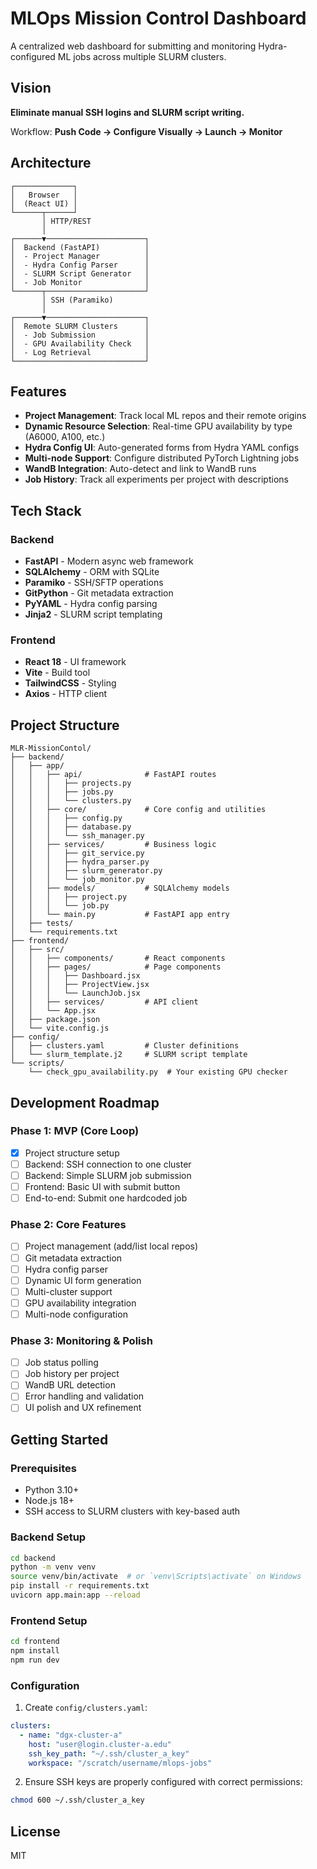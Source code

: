 # MLOps Mission Control Dashboard

A centralized web dashboard for submitting and monitoring Hydra-configured ML jobs across multiple SLURM clusters.

## Vision

**Eliminate manual SSH logins and SLURM script writing.**

Workflow: **Push Code → Configure Visually → Launch → Monitor**

## Architecture

```
┌─────────────┐
│   Browser   │
│  (React UI) │
└──────┬──────┘
       │ HTTP/REST
       │
┌──────▼──────────────────────┐
│  Backend (FastAPI)          │
│  - Project Manager          │
│  - Hydra Config Parser      │
│  - SLURM Script Generator   │
│  - Job Monitor              │
└──────┬──────────────────────┘
       │ SSH (Paramiko)
       │
┌──────▼──────────────────────┐
│  Remote SLURM Clusters      │
│  - Job Submission           │
│  - GPU Availability Check   │
│  - Log Retrieval            │
└─────────────────────────────┘
```

## Features

- **Project Management**: Track local ML repos and their remote origins
- **Dynamic Resource Selection**: Real-time GPU availability by type (A6000, A100, etc.)
- **Hydra Config UI**: Auto-generated forms from Hydra YAML configs
- **Multi-node Support**: Configure distributed PyTorch Lightning jobs
- **WandB Integration**: Auto-detect and link to WandB runs
- **Job History**: Track all experiments per project with descriptions

## Tech Stack

### Backend
- **FastAPI** - Modern async web framework
- **SQLAlchemy** - ORM with SQLite
- **Paramiko** - SSH/SFTP operations
- **GitPython** - Git metadata extraction
- **PyYAML** - Hydra config parsing
- **Jinja2** - SLURM script templating

### Frontend
- **React 18** - UI framework
- **Vite** - Build tool
- **TailwindCSS** - Styling
- **Axios** - HTTP client

## Project Structure

```
MLR-MissionContol/
├── backend/
│   ├── app/
│   │   ├── api/              # FastAPI routes
│   │   │   ├── projects.py
│   │   │   ├── jobs.py
│   │   │   └── clusters.py
│   │   ├── core/             # Core config and utilities
│   │   │   ├── config.py
│   │   │   ├── database.py
│   │   │   └── ssh_manager.py
│   │   ├── services/         # Business logic
│   │   │   ├── git_service.py
│   │   │   ├── hydra_parser.py
│   │   │   ├── slurm_generator.py
│   │   │   └── job_monitor.py
│   │   ├── models/           # SQLAlchemy models
│   │   │   ├── project.py
│   │   │   └── job.py
│   │   └── main.py           # FastAPI app entry
│   ├── tests/
│   └── requirements.txt
├── frontend/
│   ├── src/
│   │   ├── components/       # React components
│   │   ├── pages/            # Page components
│   │   │   ├── Dashboard.jsx
│   │   │   ├── ProjectView.jsx
│   │   │   └── LaunchJob.jsx
│   │   ├── services/         # API client
│   │   └── App.jsx
│   ├── package.json
│   └── vite.config.js
├── config/
│   ├── clusters.yaml         # Cluster definitions
│   └── slurm_template.j2     # SLURM script template
└── scripts/
    └── check_gpu_availability.py  # Your existing GPU checker
```

## Development Roadmap

### Phase 1: MVP (Core Loop)
- [x] Project structure setup
- [ ] Backend: SSH connection to one cluster
- [ ] Backend: Simple SLURM job submission
- [ ] Frontend: Basic UI with submit button
- [ ] End-to-end: Submit one hardcoded job

### Phase 2: Core Features
- [ ] Project management (add/list local repos)
- [ ] Git metadata extraction
- [ ] Hydra config parser
- [ ] Dynamic UI form generation
- [ ] Multi-cluster support
- [ ] GPU availability integration
- [ ] Multi-node configuration

### Phase 3: Monitoring & Polish
- [ ] Job status polling
- [ ] Job history per project
- [ ] WandB URL detection
- [ ] Error handling and validation
- [ ] UI polish and UX refinement

## Getting Started

### Prerequisites
- Python 3.10+
- Node.js 18+
- SSH access to SLURM clusters with key-based auth

### Backend Setup
```bash
cd backend
python -m venv venv
source venv/bin/activate  # or `venv\Scripts\activate` on Windows
pip install -r requirements.txt
uvicorn app.main:app --reload
```

### Frontend Setup
```bash
cd frontend
npm install
npm run dev
```

### Configuration

1. Create `config/clusters.yaml`:
```yaml
clusters:
  - name: "dgx-cluster-a"
    host: "user@login.cluster-a.edu"
    ssh_key_path: "~/.ssh/cluster_a_key"
    workspace: "/scratch/username/mlops-jobs"
```

2. Ensure SSH keys are properly configured with correct permissions:
```bash
chmod 600 ~/.ssh/cluster_a_key
```

## License

MIT
